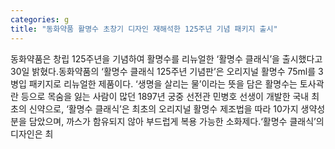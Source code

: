 ```yaml
---
categories: g
title: "동화약품 활명수 초창기 디자인 재해석한 125주년 기념 패키지 출시"
---
```

동화약품은 창립 125주년을 기념하여 활명수를 리뉴얼한 ‘활명수 클래식’을 출시했다고 30일 밝혔다.동화약품의 ‘활명수 클래식 125주년 기념판’은 오리지널 활명수 75ml를 3병입 패키지로 리뉴얼한 제품이다. ‘생명을 살리는 물’이라는 뜻을 담은 활명수는 토사곽란 등으로 목숨을 잃는 사람이 많던 1897년 궁중 선전관 민병호 선생이 개발한 국내 최초의 신약으로, ‘활명수 클래식’은 최초의 오리지널 활명수 제조법을 따라 10가지 생약성분을 담았으며, 까스가 함유되지 않아 부드럽게 복용 가능한 소화제다.‘활명수 클래식’의 디자인은 최